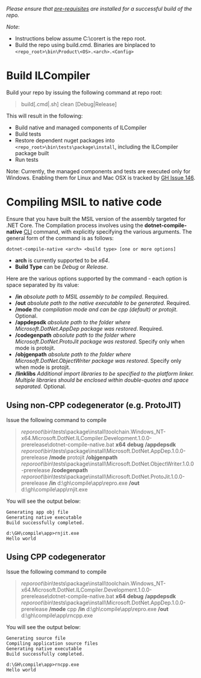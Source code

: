 _Please ensure that [pre-requisites](Pre-requisites-for-Building.md) are installed for a successful build of the repo._

_Note_:

* Instructions below assume C:\corert is the repo root.
* Build the repo using build.cmd. Binaries are binplaced to ```<repo_root>\bin\Product\<OS>.<arch>.<Config>```

# Build ILCompiler #

Build your repo by issuing the following command at repo root:

> build[.cmd|.sh] clean [Debug|Release]

This will result in the following:

- Build native and managed components of ILCompiler
- Build tests
- Restore dependent nuget packages into
`<repo_root>\bin\tests\package\install`, including the ILCompiler package built
- Run tests

Note: Currently, the managed components and tests are executed only for Windows. Enabling them for Linux and Mac OSX is tracked by [GH Issue 146](https://github.com/dotnet/corert/issues/146).

# Compiling MSIL to native code #

Ensure that you have built the MSIL version of the assembly targeted for .NET Core. The Compilation process involves using the **dotnet-compile-native** [CLI](https://github.com/dotnet/cli) command, with explicitly specifying the various arguments. The general form of the command is as follows:

    dotnet-compile-native <arch> <build type> [one or more options]

- **arch** is currently supported to be *x64*.
- **Build Type** can be *Debug* or *Release*.

Here are the various options supported by the command - each option is space separated by its value:

- **/in** *absolute path to MSIL assembly to be compiled*. Required.
- **/out** *absolute path to the native executable to be generated*. Required.
- **/mode** *the compilation mode and can be cpp (default) or protojit*. Optional.
- **/appdepsdk** *absolute path to the folder where Microsoft.DotNet.AppDep package was restored*. Required.
- **/codegenpath** *absolute path to the folder where Microsoft.DotNet.ProtoJit package was restored*. Specify only when mode is protojit.
- **/objgenpath** *absolute path to the folder where Microsoft.DotNet.ObjectWriter package was restored*. Specify only when mode is protojit.
- **/linklibs** *Additional import libraries to be specified to the platform linker. Multiple libraries should be enclosed within double-quotes and space separated.* Optional.


## Using non-CPP codegenerator (e.g. ProtoJIT) ##

Issue the following command to compile
> *reporoot*\bin\tests\package\install\toolchain.Windows_NT-x64.Microsoft.DotNet.ILCompiler.Development.1.0.0-prerelease\dotnet-compile-native.bat **x64** **debug** **/appdepsdk** *reporoot*\bin\tests\package\install\Microsoft.DotNet.AppDep.1.0.0-prerelease **/mode** protojit **/objgenpath** *reporoot*\bin\tests\package\install\Microsoft.DotNet.ObjectWriter.1.0.0-prerelease **/codegenpath** *reporoot*\bin\tests\package\install\Microsoft.DotNet.ProtoJit.1.0.0-prerelease **/in** d:\gh\compile\app\repro.exe **/out** d:\gh\compile\app\rnjit.exe

You will see the output below:

    Generating app obj file
    Generating native executable
    Build successfully completed.

    d:\GH\compile\app>rnjit.exe
    Hello world


## Using CPP codegenerator ##


Issue the following command to compile
> *reporoot*\bin\tests\package\install\toolchain.Windows_NT-x64.Microsoft.DotNet.ILCompiler.Development.1.0.0-prerelease\dotnet-compile-native.bat **x64** **debug** **/appdepsdk** *reporoot*\bin\tests\package\install\Microsoft.DotNet.AppDep.1.0.0-prerelease **/mode** cpp **/in** d:\gh\compile\app\repro.exe **/out** d:\gh\compile\app\rncpp.exe

You will see the output below:

    Generating source file
    Compiling application source files
    Generating native executable
    Build successfully completed.

    d:\GH\compile\app>rncpp.exe
    Hello world

